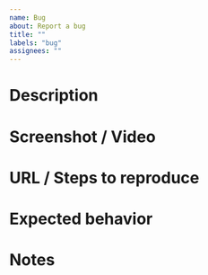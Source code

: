 ```yaml
---
name: Bug
about: Report a bug
title: ""
labels: "bug"
assignees: ""
---
```


# Description

# Screenshot / Video

# URL / Steps to reproduce

# Expected behavior

# Notes
